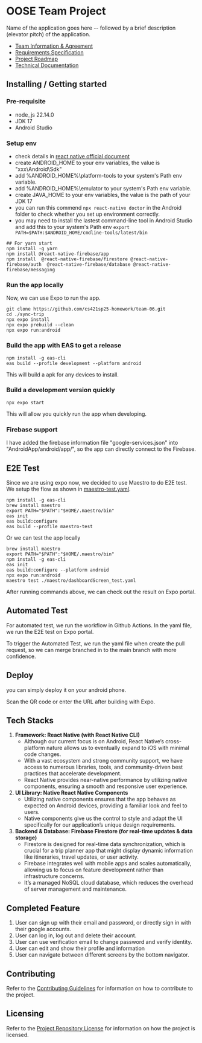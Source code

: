 # OOSE Team Project

Name of the application goes here -- followed by a brief description (elevator pitch) of the application.

- [Team Information & Agreement](./docs/team-agreement.md)
- [Requirements Specification](./docs/requirements-specification.md)
- [Project Roadmap](./docs/roadmap.md)
- [Technical Documentation](./docs/technical-documentation.md)

## Installing / Getting started

### Pre-requisite

- node_js 22.14.0
- JDK 17
- Android Studio

### Setup env

- check details in [react native official document](https://reactnative.dev/docs/set-up-your-environment)
- create ANDROID_HOME to your env variables, the value is "xxx\Android\Sdk"
- add %ANDROID_HOME%\platform-tools to your system's Path env variable.
- add %ANDROID_HOME%\emulator to your system's Path env variable.
- create JAVA_HOME to your env variables, the value is the path of your JDK 17
- you can run this commend `npx react-native doctor` in the Android folder to check whether you set up environment correctly.
- you may need to install the lastest command-line tool in Android Studio and add this to your system's Path env `export PATH=$PATH:$ANDROID_HOME/cmdline-tools/latest/bin`

```shell
## For yarn start
npm install -g yarn
npm install @react-native-firebase/app
npm install  @react-native-firebase/firestore @react-native-firebase/auth  @react-native-firebase/database @react-native-firebase/messaging
```

### Run the app locally
Now, we can use Expo to run the app.

```shell
git clone https://github.com/cs421sp25-homework/team-06.git
cd ./sync-trip
npx expo install
npx expo prebuild --clean
npx expo run:android
```


### Build the app with EAS to get a release
```shell
npm install -g eas-cli
eas build --profile development --platform android
```
This will build a apk for any devices to install.

### Build a development version quickly
```shell
npx expo start
```
This will allow you quickly run the app when developing.

### Firebase support

I have added the firebase information file "google-services.json" into "AndroidApp/android/app/", so the app can directly connect to the Firebase.

## E2E Test

Since we are using expo now, we decided to use Maestro to do E2E test. We setup the flow as shown in
[maestro-test.yaml](./maestro/maestro-test.yaml).

```shell
npm install -g eas-cli
brew install maestro
export PATH="$PATH":"$HOME/.maestro/bin"
eas init
eas build:configure
eas build --profile maestro-test
```
Or we can test the app locally
```shell
brew install maestro
export PATH="$PATH":"$HOME/.maestro/bin"
npm install -g eas-cli
eas init
eas build:configure --platform android
npx expo run:android
maestro test ./maestro/dashboardScreen_test.yaml
```
After running commands above, we can check out the result on Expo portal.

## Automated Test
For automated test, we run the workflow in Github Actions. In the yaml file, we run the E2E test
on Expo portal.

To trigger the Automated Test, we run the yaml file when create the pull request, so we can merge
branched in to the main branch with more confidence.

## Deploy

you can simply deploy it on your android phone.

Scan the QR code or enter the URL after building with Expo.

## Tech Stacks

1. **Framework: React Native (with React Native CLI)**
    - Although our current focus is on Android, React Native’s cross-platform nature allows us to eventually
      expand to iOS with minimal code changes.
    - With a vast ecosystem and strong community support, we have access to numerous libraries, tools,
      and community-driven best practices that accelerate development.
    - React Native provides near-native performance by utilizing native components, ensuring a smooth and responsive user experience.
2. **UI Library: Native React Native Components**
    - Utilizing native components ensures that the app behaves as expected on Android devices, providing a familiar look and feel to users.
    - Native components give us the control to style and adapt the UI specifically for our application’s unique design requirements.
3. **Backend & Database: Firebase Firestore (for real-time updates & data storage)**
    - Firestore is designed for real-time data synchronization, which is crucial for a trip planner app that might display
      dynamic information like itineraries, travel updates, or user activity.
    - Firebase integrates well with mobile apps and scales automatically, allowing us to focus on feature development rather than infrastructure concerns.
    - It’s a managed NoSQL cloud database, which reduces the overhead of server management and maintenance.

## Completed Feature
1. User can sign up with their email and password, or directly sign in with their google accounts.
2. User can log in, log out and delete their account.
2. User can use verification email to change password and verify identity.
3. User can edit and show their profile and information
4. User can navigate between different screens by the bottom navigator.

<!-- ## Developing

Detailed and step-by-step documentation for setting up local development. For example, a new team member will use these instructions to start developing the project further. 

```shell
commands here
```

You should include what is needed (e.g. all of the configurations) to set up the dev environment. For instance, global dependencies or any other tools (include download links), explaining what database (and version) has been used, etc. If there is any virtual environment, local server, ..., explain here. 

Additionally, describe and show how to run the tests, explain your code style and show how to check it.

If your project needs some additional steps for the developer to build the project after some code changes, state them here. Moreover, give instructions on how to build and release a new version. In case there's some step you have to take that publishes this project to a server, it must be stated here.  -->

## Contributing

Refer to the [Contributing Guidelines](./CONTRIBUTING.md) for information on how to contribute to the project.

## Licensing

Refer to the [Project Repository License](./LICENSE.md) for information on how the project is licensed.
